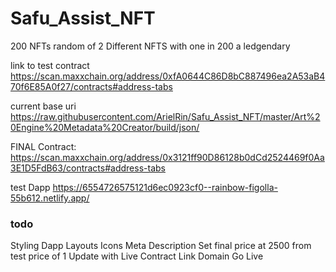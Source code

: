 # Safu_Assist_NFT
 200 NFTs random of 2 Different NFTS with one in 200 a ledgendary

 link to test contract
 https://scan.maxxchain.org/address/0xfA0644C86D8bC887496ea2A53aB470f6E85A0f27/contracts#address-tabs

current base uri https://raw.githubusercontent.com/ArielRin/Safu_Assist_NFT/master/Art%20Engine%20Metadata%20Creator/build/json/

FINAL Contract: https://scan.maxxchain.org/address/0x3121ff90D86128b0dCd2524469f0Aa3E1D5FdB63/contracts#address-tabs

test Dapp https://6554726575121d6ec0923cf0--rainbow-figolla-55b612.netlify.app/

### todo
Styling Dapp
Layouts
Icons
Meta Description
Set final price at 2500 from test price of 1
Update with Live Contract
Link Domain
Go Live
